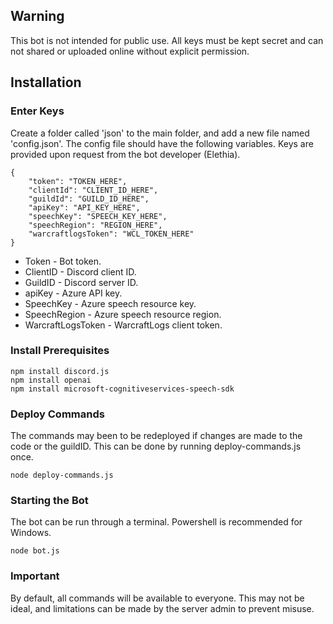 ## Warning

This bot is not intended for public use. All keys must be kept secret and can not shared or uploaded online without explicit permission.

## Installation

### Enter Keys

Create a folder called 'json' to the main folder, and add a new file named 'config.json'. The config file should have the following variables. Keys are provided upon request from the bot developer (Elethia).

    {
        "token": "TOKEN_HERE",
        "clientId": "CLIENT_ID_HERE",
        "guildId": "GUILD_ID_HERE",
        "apiKey": "API_KEY_HERE",
        "speechKey": "SPEECH_KEY_HERE",
        "speechRegion": "REGION_HERE",
        "warcraftlogsToken": "WCL_TOKEN_HERE"
    }

* Token - Bot token. 
* ClientID - Discord client ID.
* GuildID - Discord server ID.
* apiKey - Azure API key.
* SpeechKey - Azure speech resource key.
* SpeechRegion - Azure speech resource region.
* WarcraftLogsToken - WarcraftLogs client token.

### Install Prerequisites

    npm install discord.js
    npm install openai
    npm install microsoft-cognitiveservices-speech-sdk

### Deploy Commands

The commands may been to be redeployed if changes are made to the code or the guildID. This can be done by running deploy-commands.js once.

    node deploy-commands.js

### Starting the Bot

The bot can be run through a terminal. Powershell is recommended for Windows.

    node bot.js

### Important

By default, all commands will be available to everyone. This may not be ideal, and limitations can be made by the server admin to prevent misuse.